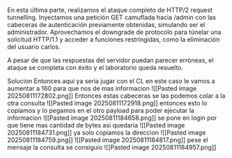 En esta última parte, realizamos el ataque completo de HTTP/2 request tunnelling. Inyectamos una petición GET camuflada hacia /admin con las cabeceras de autenticación previamente obtenidas, simulando ser el administrador. Aprovechamos el downgrade de protocolo para túnelar una solicitud HTTP/1.1 y acceder a funciones restringidas, como la eliminación del usuario carlos.

A pesar de que las respuestas del servidor puedan parecer erróneas, el ataque se completa con éxito y el laboratorio queda resuelto.

Solucion
Entonces aqui ya seria jugar con el CL en este caso le vamos a aumentar a 160 para que nos de mas informacion
![[Pasted image 20250811172802.png]]
Entonces estas cabeceras se las podemos colar a la otra consulta
![[Pasted image 20250811172918.png]]
entonces esto lo copiamos y lo pegamos en el otro payload para poder ejecutar la informacion
![[Pasted image 20250811184658.png]]
se pone en login por que tiene mas cantidad de bytes
asi quedaria
![[Pasted image 20250811184731.png]]
ya solo copiamos la direccion
![[Pasted image 20250811184759.png]]
![[Pasted image 20250811184817.png]]
pese el mensaje la consulta se consiguio
![[Pasted image 20250811184957.png]]



